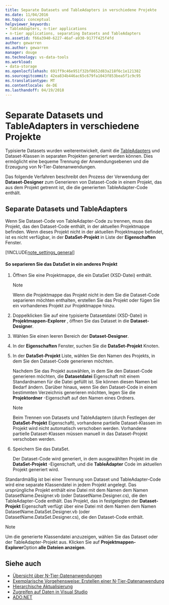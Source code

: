 ```yaml
---
title: Separate Datasets und TableAdapters in verschiedene Projekte
ms.date: 11/04/2016
ms.topic: conceptual
helpviewer_keywords:
- TableAdapters, n-tier applications
- n-tier applications, separating Datasets and TableAdapters
ms.assetid: f66a3940-6227-46af-a930-9177f425f4fd
author: gewarren
ms.author: gewarren
manager: douge
ms.technology: vs-data-tools
ms.workload:
- data-storage
ms.openlocfilehash: 691ff9c46e951f32bf8652d83a218f6c1e121382
ms.sourcegitcommit: 42ea834b446ac65c679fa1043f853bea5f1c9c95
ms.translationtype: MT
ms.contentlocale: de-DE
ms.lasthandoff: 04/19/2018
---
```

# <a name="separate-datasets-and-tableadapters-into-different-projects"></a>Separate Datasets und TableAdapters in verschiedene Projekte
Typisierte Datasets wurden weiterentwickelt, damit die [TableAdapters](create-and-configure-tableadapters.md) und Dataset-Klassen in separaten Projekten generiert werden können. Dies ermöglicht eine bequeme Trennung der Anwendungsebenen und die Erzeugung von N-Tier-Datenanwendungen.

Das folgende Verfahren beschreibt den Prozess der Verwendung der **Dataset-Designer** zum Generieren von Dataset-Code in einem Projekt, das aus dem Projekt getrennt ist, die die generierten TableAdapter-Code enthält.

## <a name="separate-datasets-and-tableadapters"></a>Separate Datasets und TableAdapters
Wenn Sie Dataset-Code von TableAdapter-Code zu trennen, muss das Projekt, das den Dataset-Code enthält, in der aktuellen Projektmappe befinden. Wenn dieses Projekt nicht in der aktuellen Projektmappe befindet, ist es nicht verfügbar, in der **DataSet-Projekt** in Liste der **Eigenschaften** Fenster.

[!INCLUDE[note_settings_general](../data-tools/includes/note_settings_general_md.md)]

#### <a name="to-separate-the-dataset-into-a-different-project"></a>So separieren Sie das DataSet in ein anderes Projekt

1.  Öffnen Sie eine Projektmappe, die ein DataSet (XSD-Datei) enthält.

    > [!NOTE]
    >  Wenn die Projektmappe das Projekt nicht in dem Sie die Dataset-Code separieren möchten enthalten, erstellen Sie das Projekt oder fügen Sie ein vorhandenes Projekt zur Projektmappe hinzu.

2.  Doppelklicken Sie auf eine typisierte Datasetdatei (XSD-Datei) in **Projektmappen-Explorer** , öffnen Sie das Dataset in die **Dataset-Designer**.

3.  Wählen Sie einen leeren Bereich der **Dataset-Designer**.

4.  In der **Eigenschaften** Fenster, suchen Sie die **DataSet-Projekt** Knoten.

5.  In der **DataSet-Projekt** Liste, wählen Sie den Namen des Projekts, in dem Sie den Dataset-Code generieren möchten.

     Nachdem Sie das Projekt auswählen, in dem Sie den Dataset-Code generieren möchten, die **Datasetdatei** Eigenschaft mit einem Standardnamen für die Datei gefüllt ist. Sie können diesen Namen bei Bedarf ändern. Darüber hinaus, wenn Sie den Dataset-Code in einem bestimmten Verzeichnis generieren möchten, legen Sie die **Projektordner** -Eigenschaft auf den Namen eines Ordners.

    > [!NOTE]
    >  Beim Trennen von Datasets und TableAdaptern (durch Festlegen der **DataSet-Projekt** Eigenschaft), vorhandene partielle Dataset-Klassen im Projekt wird nicht automatisch verschoben werden. Vorhandene partielle Dataset-Klassen müssen manuell in das Dataset-Projekt verschoben werden.

6.  Speichern Sie das DataSet.

     Der Dataset-Code wird generiert, in dem ausgewählten Projekt im die **DataSet-Projekt** -Eigenschaft, und die **TableAdapter** Code im aktuellen Projekt generiert wird.

Standardmäßig ist bei einer Trennung von Dataset und TableAdapter-Code wird eine separate Klassendatei in jedem Projekt angelegt. Das ursprüngliche Projekt enthält eine Datei mit dem Namen dem Namen DatasetName.Designer.vb (oder DatasetName.Designer.cs), die den TableAdapter-Code enthält. Das Projekt, das in festgelegten der **Dataset-Projekt** Eigenschaft verfügt über eine Datei mit dem Namen dem Namen DatasetName.DataSet.Designer.vb (oder DatasetName.DataSet.Designer.cs), die den Dataset-Code enthält.

> [!NOTE]
>  Um die generierte Klassendatei anzuzeigen, wählen Sie das Dataset oder der TableAdapter-Projekt aus. Klicken Sie auf **Projektmappen-Explorer**Option **alle Dateien anzeigen**.

## <a name="see-also"></a>Siehe auch

- [Übersicht über N-Tier-Datenanwendungen](../data-tools/n-tier-data-applications-overview.md)
- [Exemplarische Vorgehensweise: Erstellen einer N-Tier-Datenanwendung](../data-tools/walkthrough-creating-an-n-tier-data-application.md)
- [Hierarchische Aktualisierung](../data-tools/hierarchical-update.md)
- [Zugreifen auf Daten in Visual Studio](../data-tools/accessing-data-in-visual-studio.md)
- [ADO.NET](/dotnet/framework/data/adonet/index)
